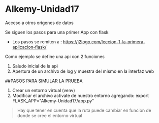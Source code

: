# Alkemy-Unidad17
Acceso a otros origenes de datos


Se siguen los pasos para una primer App con flask
- Los pasos se remiten a :
https://j2logo.com/leccion-1-la-primera-aplicacion-flask/

Como ejemplo se define una api con 2 funciones
1) Saludo inicial de la api
2) Apertura de un archivo de log y muestra del mismo en la interfaz web

##PASOS PARA SIMULAR LA PRUEBA

1) Crear un entorno virtual (venv)
2) Modificar el archivo activate de nuestro entorno agregando:
export FLASK_APP="Alkemy-Unidad17/app.py"   
> Hay que tener en cuenta que la ruta puede cambiar en funcion de donde se cree el entorno virtual


